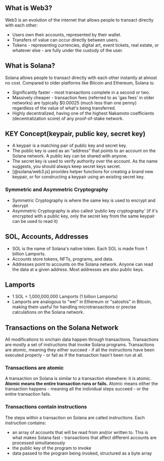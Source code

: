 ## What is Web3?
Web3 is an evolution of the internet that allows people to transact directly with each other:
- Users own their accounts, represented by their wallet.
- Transfers of value can occur directly between users.
- Tokens - representing currencies, digital art, event tickets, real estate, or whatever else - are fully under the custody of the user.

## What is Solana?
Solana allows people to transact directly with each other instantly at almost no cost.
Compared to older platforms like Bitcoin and Ethereum, Solana is:
- Significantly faster - most transactions complete in a second or two.
- Massively cheaper - transaction fees (referred to as 'gas fees' in older networks) are typically $0.00025 (much less than one penny) regardless of the value of what's being transferred.
- Highly decentralized, having one of the highest Nakamoto coefficients (decentralization score) of any proof-of-stake network.

## KEY Concept(keypair, public key, secret key)
- A keypair is a matching pair of public key and secret key.
- The public key is used as an “address” that points to an account on the Solana network. A public key can be shared with anyone.
- The secret key is used to verify authority over the account. As the name suggests, you should always keep secret keys secret.
- [@solana/web3.js] provides helper functions for creating a brand new keypair, or for constructing a keypair using an existing secret key.

### Symmetric and Asymmetric Cryptography
- Symmetric Cryptography is where the same key is used to encrypt and decrypt
- Asymmetric Cryptography is also called 'public key cryptography' (if it's encrypted with a public key, only the secret key from the same keypair can be used to read it)

## SOL, Accounts, Addresses
- SOL is the name of Solana's native token. Each SOL is made from 1 billion Lamports.
- Accounts store tokens, NFTs, programs, and data.
- Addresses point to accounts on the Solana network. Anyone can read the data at a given address. Most addresses are also public keys.

## Lamports
- 1 SOL = 1,000,000,000 Lamports (1 billion Lamports)
- Lamports are analogous to "wei" in Ethereum or "satoshis" in Bitcoin, making them useful for handling microtransactions or precise calculations on the Solana network.

## Transactions on the Solana Network
All modifications to onchain data happen through transactions. Transactions are mostly a set of instructions that invoke Solana programs. Transactions are atomic, meaning they either succeed - if all the instructions have been executed properly - or fail as if the transaction hasn't been run at all.

### Transactions are atomic
A transaction on Solana is similar to a transaction elsewhere: it is atomic. **Atomic means the entire transaction runs or fails.**
Atomic means either the transaction happens - meaning all the individual steps succeed - or the entire transaction fails.

### Transactions contain instructions
The steps within a transaction on Solana are called instructions.
Each instruction contains:
- an array of accounts that will be read from and/or written to. This is what makes Solana fast - transactions that affect different accounts  are processed simultaneously
- the public key of the program to invoke
- data passed to the program being invoked, structured as a byte array